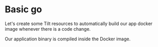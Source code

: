 # Basic go
Let's create some Tilt resources to automatically build our app docker image whenever there is a code change.

Our application binary is compiled inside the Docker image.
